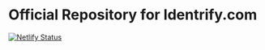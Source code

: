 # Official Repository for Identrify.com

[![Netlify Status](https://api.netlify.com/api/v1/badges/e586754b-d5eb-4a2d-84d0-cbaf87baa995/deploy-status)](https://app.netlify.com/sites/boilerplate-site/deploys)
